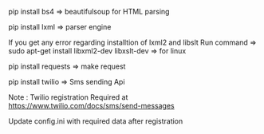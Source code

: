 pip install bs4 => beautifulsoup for HTML parsing

pip install lxml => parser engine

If you get any error regarding installtion of lxml2 and libslt
 Run command => sudo apt-get install libxml2-dev libxslt-dev => for linux

pip install requests => make request

pip install twilio => Sms sending Api

Note : Twilio registration Required at https://www.twilio.com/docs/sms/send-messages

Update config.ini with required data after registration
